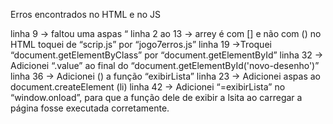 Erros encontrados no HTML e no JS

linha 9 → faltou uma aspas “
linha 2 ao 13 → arrey é com [] e não com ()
no HTML toquei de “scrip.js” por “jogo7erros.js”
linha 19 →Troquei “document.getElementByClass” por “document.getElementById”
linha 32 → Adicionei “.value” ao final do “document.getElementById('novo-desenho')”
linha 36 → Adicionei () a função “exibirLista”
linha 23 → Adicionei aspas ao document.createElement (li)
linha 42 → Adicionei “=exibirLista” no “window.onload”, para que a função dele de exibir a lsita ao carregar a página fosse executada corretamente.